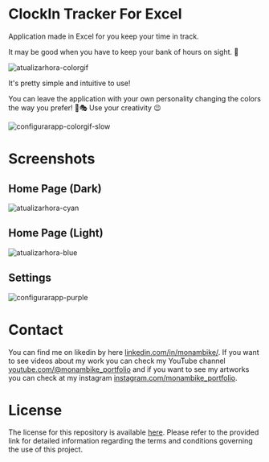 # ClockIn Tracker For Excel

Application made in Excel for you keep your time in track.

It may be good when you have to keep your bank of hours on sight. 🧐

![atualizarhora-colorgif](https://github.com/monambike/clockintracker_excel/assets/35270174/1a825912-f216-4b5e-9297-cbe11d0c5914)

It's pretty simple and intuitive to use!

You can leave the application with your own personality changing the colors the way you prefer! 🎨🎭 Use your creativity 😉

![configurarapp-colorgif-slow](https://github.com/monambike/clockintracker_excel/assets/35270174/3799bb29-a17e-4ca4-987c-ba70cb113cca)

# Screenshots

## Home Page (Dark)

![atualizarhora-cyan](https://github.com/monambike/clockintracker_excel/assets/35270174/e5488fd2-8afa-4300-bac3-6c67836e3c99)

## Home Page (Light)

![atualizarhora-blue](https://github.com/monambike/clockintracker_excel/assets/35270174/cc348d50-db75-4122-a19e-ae111c0806ed)

## Settings

![configurarapp-purple](https://github.com/monambike/clockintracker_excel/assets/35270174/b986d0db-5420-4499-ae9f-5b154661c834)

# Contact

You can find me on likedin by here [linkedin.com/in/monambike/](https://www.linkedin.com/in/monambike/). If you want to see videos about my work you can check my YouTube channel [youtube.com/@monambike_portfolio](https://www.youtube.com/@monambike_portfolio) and if you want to see my artworks you can check at my instagram [instagram.com/monambike_portfolio](https://www.instagram.com/monambike_portfolio).

# License

The license for this repository is available [here](LICENSE). Please refer to the provided link for detailed information regarding the terms and conditions governing the use of this project.
